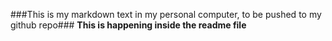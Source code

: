 ###This is my markdown text in my personal computer, to be pushed to my github repo###
**This is happening inside the readme file**